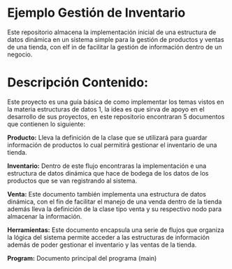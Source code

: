 # Ejemplo Gestión de Inventario

Este repositorio almacena la implementación inicial de una estructura de datos dinámica en un sistema simple para la gestión de productos y ventas de una tienda, con elf in de facilitar la gestión de información dentro de un negocio.

# Descripción Contenido:

Este proyecto es una guía básica de como implementar los temas vistos en la materia estructuras de datos 1, la idea es que sirva de apoyo en el desarrollo de sus proyectos, en este repositorio encontraran 5 documentos que contienen lo siguiente:

**Producto:** Lleva la definición de la clase que se utilizará para guardar información de productos lo cual permitirá gestionar el inventario de una tienda. 

**Inventario:** Dentro de este flujo encontraras la implementación e una estructura de datos dinámica que hace de bodega de los datos de los productos que se van registrando al sistema.

**Venta:** Este documento también implementa una estructura de datos dinámica, con el fin de facilitar el manejo de una venda dentro de la tienda además lleva la definición de la clase tipo venta y su respectivo nodo para almacenar la información.

**Herramientas:** Este documento encapsula una serie de flujos que organiza la lógica del sistema permite acceder a las estructuras de información además de poder gestionar el inventario y las ventas de la tienda.

**Program:** Documento principal del programa (main)
